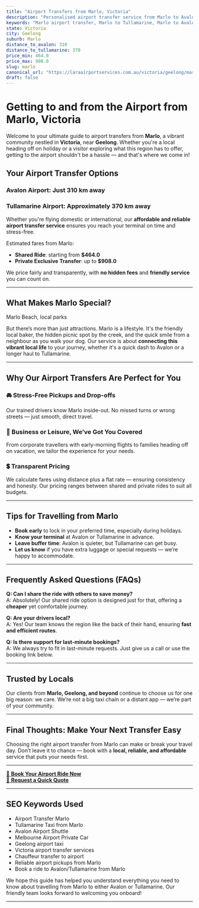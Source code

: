 ```yaml
---
title: "Airport Transfers from Marlo, Victoria"
description: "Personalised airport transfer service from Marlo to Avalon and Tullamarine airports. Enjoy a smooth, affordable ride with us!"
keywords: "Marlo airport transfer, Marlo to Tullamarine, Marlo to Avalon, airport taxi Marlo, private airport transfer Marlo, shared ride Marlo, Marlo transfers, airport shuttle Marlo, book Marlo airport taxi, affordable Marlo airport transfer, Marlo airport transfer service, airport transfer Geelong, airport transfer Melbourne, Melbourne airport taxi, airport transfers Victoria, Tullamarine airport shuttle, Avalon airport transfers, Melbourne private transfer, airport transport services Melbourne"
state: Victoria
city: Geelong
suburb: Marlo
distance_to_avalon: 310
distance_to_tullamarine: 370
price_min: 464.0
price_max: 908.0
slug: marlo
canonical_url: "https://laraairportservices.com.au/victoria/geelong/marlo/"
draft: false
---
```


# Getting to and from the Airport from Marlo, Victoria

Welcome to your ultimate guide to airport transfers from **Marlo**, a vibrant community nestled in **Victoria**, near **Geelong**. Whether you're a local heading off on holiday or a visitor exploring what this region has to offer, getting to the airport shouldn't be a hassle — and that's where we come in!

## Your Airport Transfer Options

### Avalon Airport: Just 310 km away  
### Tullamarine Airport: Approximately 370 km away

Whether you're flying domestic or international, our **affordable and reliable airport transfer service** ensures you reach your terminal on time and stress-free.

Estimated fares from Marlo:
- **Shared Ride**: starting from **$464.0**
- **Private Exclusive Transfer**: up to **$908.0**

We price fairly and transparently, with **no hidden fees** and **friendly service** you can count on.

---

## What Makes Marlo Special?

Marlo Beach, local parks

But there’s more than just attractions. Marlo is a lifestyle. It's the friendly local baker, the hidden picnic spot by the creek, and the quick smile from a neighbour as you walk your dog. Our service is about **connecting this vibrant local life** to your journey, whether it's a quick dash to Avalon or a longer haul to Tullamarine.

---

## Why Our Airport Transfers Are Perfect for You

### 🚘 Stress-Free Pickups and Drop-offs
Our trained drivers know Marlo inside-out. No missed turns or wrong streets — just smooth, direct travel.

### 💼 Business or Leisure, We’ve Got You Covered
From corporate travellers with early-morning flights to families heading off on vacation, we tailor the experience for your needs.

### 💲 Transparent Pricing
We calculate fares using distance plus a flat rate — ensuring consistency and honesty. Our pricing ranges between shared and private rides to suit all budgets.

---

## Tips for Travelling from Marlo

- **Book early** to lock in your preferred time, especially during holidays.
- **Know your terminal** at Avalon or Tullamarine in advance.
- **Leave buffer time**: Avalon is quieter, but Tullamarine can get busy.
- **Let us know** if you have extra luggage or special requests — we’re happy to accommodate.

---

## Frequently Asked Questions (FAQs)

**Q: Can I share the ride with others to save money?**  
A: Absolutely! Our shared ride option is designed just for that, offering a **cheaper** yet comfortable journey.

**Q: Are your drivers local?**  
A: Yes! Our team knows the region like the back of their hand, ensuring **fast and efficient routes**.

**Q: Is there support for last-minute bookings?**  
A: We always try to fit in last-minute requests. Just give us a call or use the booking link below.

---

## Trusted by Locals

Our clients from **Marlo, Geelong, and beyond** continue to choose us for one big reason: we care. We’re not a big taxi chain or a distant app — we’re part of your community.

---

## Final Thoughts: Make Your Next Transfer Easy

Choosing the right airport transfer from Marlo can make or break your travel day. Don’t leave it to chance — book with a **local, reliable, and affordable** service that puts your needs first.

---

[📅 **Book Your Airport Ride Now**](https://laraairportservices.square.site/s/appointments)  
[📧 **Request a Quick Quote**](https://laraairportservices.square.site/contact-us)

---

## SEO Keywords Used
- Airport Transfer Marlo
- Tullamarine Taxi from Marlo
- Avalon Airport Shuttle
- Melbourne Airport Private Car
- Geelong airport taxi
- Victoria airport transfer services
- Chauffeur transfer to airport
- Reliable airport pickups from Marlo
- Book a ride to Avalon/Tullamarine from Marlo

We hope this guide has helped you understand everything you need to know about travelling from Marlo to either Avalon or Tullamarine. Our friendly team looks forward to welcoming you onboard!

---
